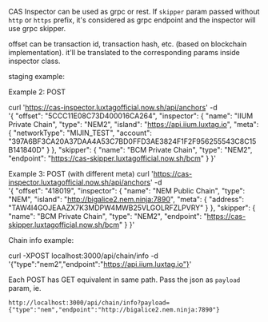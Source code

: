 CAS Inspector can be used as grpc or rest. If `skipper` param passed without `http` or `https` prefix, it's considered as grpc endpoint and the inspector will use grpc skipper.

offset can be transaction id, transaction hash, etc. (based on blockchain implementation). it'll be translated to the corresponding params inside inspector class.

staging example:

Example 2: POST

curl 'https://cas-inspector.luxtagofficial.now.sh/api/anchors' -d \
'{
  "offset": "5CCC11E08C73D400016CA264",
  "inspector": {
    "name": "IIUM Private Chain",
    "type": "NEM2",
    "island": "https://api.iium.luxtag.io",
    "meta": {
      "networkType": "MIJIN_TEST",
      "account": "397A6BF3CA20A37DAA4A53C7BD0FFD3AE3824F1F2F956255543C8C15B141840D"
    }
  },
  "skipper": {
    "name": "BCM Private Chain",
    "type": "NEM2",
    "endpoint": "https://cas-skipper.luxtagofficial.now.sh/bcm"
  }
}'

Example 3: POST (with different meta)
curl 'https://cas-inspector.luxtagofficial.now.sh/api/anchors' -d \
'{
  "offset": "418019",
  "inspector": {
    "name": "NEM Public Chain",
    "type": "NEM",
    "island": "http://bigalice2.nem.ninja:7890",
    "meta": {
      "address": "TAW4I4GOJEAAZX7K3MDPW4MWB25VLGOLRFZLPVRY"
    }
  },
  "skipper": {
    "name": "BCM Private Chain",
    "type": "NEM2",
    "endpoint": "https://cas-skipper.luxtagofficial.now.sh/bcm"
  }
}'


Chain info example:

curl -XPOST localhost:3000/api/chain/info -d '{"type":"nem2","endpoint":"https://api.iium.luxtag.io"}'

Each POST has GET equivalent in same path. Pass the json as `payload` param, ie.

```
http://localhost:3000/api/chain/info?payload={"type":"nem","endpoint":"http://bigalice2.nem.ninja:7890"}
```